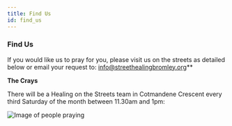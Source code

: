 ```yaml
---
title: Find Us
id: find_us
---
```


### Find Us
If you would like us to pray for you, please visit us on the streets as detailed below or email your request to: [info@streethealingbromley.org](mailto:info@streethealing.org)**



**The Crays**

There will be a Healing on the Streets team in Cotmandene Crescent every third Saturday of the month between 11.30am and 1pm: 

![Image of people praying](/gen/images/IMG_0597-large.JPG)
